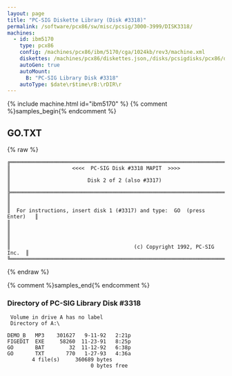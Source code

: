 ```yaml
---
layout: page
title: "PC-SIG Diskette Library (Disk #3318)"
permalink: /software/pcx86/sw/misc/pcsig/3000-3999/DISK3318/
machines:
  - id: ibm5170
    type: pcx86
    config: /machines/pcx86/ibm/5170/cga/1024kb/rev3/machine.xml
    diskettes: /machines/pcx86/diskettes.json,/disks/pcsigdisks/pcx86/diskettes.json
    autoGen: true
    autoMount:
      B: "PC-SIG Library Disk #3318"
    autoType: $date\r$time\rB:\rDIR\r
---
```


{% include machine.html id="ibm5170" %}
{% comment %}samples_begin{% endcomment %}

## GO.TXT

{% raw %}
```
╔═════════════════════════════════════════════════════════════════════════╗
║                    <<<<  PC-SIG Disk #3318 MAPIT  >>>>                  ║
║                         Disk 2 of 2 (also #3317)                        ║
╠═════════════════════════════════════════════════════════════════════════╣
║                                                                         ║
║  For instructions, insert disk 1 (#3317) and type:  GO  (press Enter)   ║
║                                                                         ║
║                                                                         ║
║                                        (c) Copyright 1992, PC-SIG Inc.  ║
╚═════════════════════════════════════════════════════════════════════════╝
```
{% endraw %}

{% comment %}samples_end{% endcomment %}

### Directory of PC-SIG Library Disk #3318

     Volume in drive A has no label
     Directory of A:\

    DEMO_B   MP3    301627   9-11-92   2:21p
    FIGEDIT  EXE     58260  11-23-91   8:25p
    GO       BAT        32  11-12-92   6:38p
    GO       TXT       770   1-27-93   4:36a
            4 file(s)     360689 bytes
                               0 bytes free
